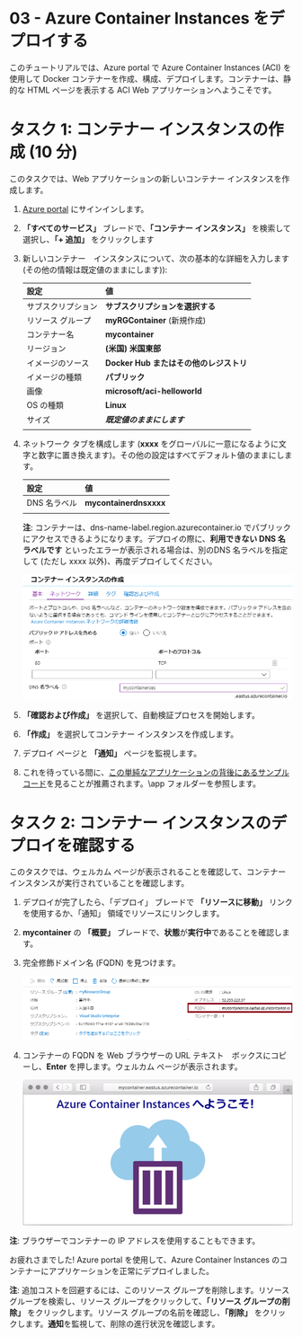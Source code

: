 ﻿---
wts:
    title: '03 - Azure Container Instances をデプロイする (10 分)'
    module: 'モジュール 02 - Azure のコア サービス (ワークロード)'
---

# 03 - Azure Container Instances をデプロイする

このチュートリアルでは、Azure portal で Azure Container Instances (ACI) を使用して Docker コンテナーを作成、構成、デプロイします。コンテナーは、静的な HTML ページを表示する ACI Web アプリケーションへようこそです。 

# タスク 1: コンテナー インスタンスの作成 (10 分)

このタスクでは、Web アプリケーションの新しいコンテナー インスタンスを作成します。 

1. [Azure portal](https://portal.azure.com) にサインインします。

2. **「すべてのサービス」** ブレードで、**「コンテナー インスタンス」** を検索して選択し、**「+ 追加」** をクリックします 

3. 新しいコンテナー　インスタンスについて、次の基本的な詳細を入力します (その他の情報は既定値のままにします)): 

	| 設定| 値|
	|----|----|
	| サブスクリプション | **サブスクリプションを選択する** |
	| リソース グループ | **myRGContainer** (新規作成) |
	| コンテナー名| **mycontainer**|
	| リージョン | **(米国) 米国東部** |
	| イメージのソース| **Docker Hub またはその他のレジストリ**|
	| イメージの種類| **パブリック**|
	| 画像| **microsoft/aci-helloworld**|
	| OS の種類| **Linux** |
	| サイズ| ***既定値のままにします***|
	|||

4. ネットワーク タブを構成します (**xxxx** をグローバルに一意になるように文字と数字に置き換えます)。その他の設定はすべてデフォルト値のままにします。

	| 設定| 値|
	|--|--|
	| DNS 名ラベル| **mycontainerdnsxxxx** |
	|||
	
	**注**: コンテナーは、dns-name-label.region.azurecontainer.io でパブリックにアクセスできるようになります。デプロイの際に、**利用できない DNS 名ラベルです** といったエラーが表示される場合は、別のDNS 名ラベルを指定して (ただし xxxx 以外)、再度デプロイしてください。


	![Azure Portal の 「コンテナー インスタンスの作成」 ブレードの構成ウィンドウのスクリーンショット。](../images/0201.png)

5. **「確認および作成」** を選択して、自動検証プロセスを開始します。

6. **「作成」** を選択してコンテナー インスタンスを作成します。 

7. デプロイ ページと **「通知」** ページを監視します。 

8. これを待っている間に、[この単純なアプリケーションの背後にあるサンプルコード](https://github.com/Azure-Samples/aci-helloworld)を見ることが推薦されます。\app フォルダーを参照します。 

# タスク 2: コンテナー インスタンスのデプロイを確認する

このタスクでは、ウェルカム ページが表示されることを確認して、コンテナー インスタンスが実行されていることを確認します。

1. デプロイが完了したら、「デプロイ」 ブレードで **「リソースに移動」** リンクを使用するか、「通知」 領域でリソースにリンクします。

2. **mycontainer** の **「概要」** ブレードで、**状態**が**実行中**であることを確認します。 

3. 完全修飾ドメイン名 (FQDN) を見つけます。

	![FQDN が強調表示された、Azure Portal で新しく作成されたコンテナーの概要ペインのスクリーンショット。](../images/0202.png)

2. コンテナーの FQDN を Web ブラウザーの URL テキスト　ボックスにコピーし、**Enter** を押します。ウェルカム ページが表示されます。 

	![Web ブラウザーに表示される ACI ウェルカム メッセージのスクリーンショット。](../images/0203.png)

**注**: ブラウザーでコンテナーの IP アドレスを使用することもできます。 

お疲れさまでした! Azure portal を使用して、Azure Container Instances のコンテナーにアプリケーションを正常にデプロイしました。

**注**: 追加コストを回避するには、このリソース グループを削除します。リソース グループを検索し、リソース グループをクリックして、**「リソース グループの削除」** をクリックします。リソース グループの名前を確認し、**「削除」** をクリックします。**通知**を監視して、削除の進行状況を確認します。
